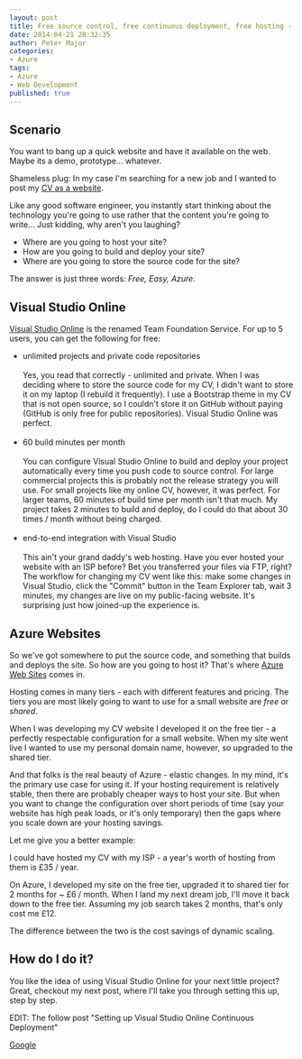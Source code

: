 ```yaml
---
layout: post
title: Free source control, free continuous deployment, free hosting - oh my!
date: 2014-04-21 20:32:35
author: Peter Major
categories:
- Azure
tags:
- Azure
- Web Development
published: true
---
```

## Scenario

You want to bang up a quick website and have it available on the web. Maybe its a demo, prototype... whatever.

Shameless plug: In my case I'm searching for a new job and I wanted to post my [CV as a website](http://cv.petermajor.co.uk).

Like any good software engineer, you instantly start thinking about the technology you're going to use rather that the content you're going to write... Just kidding, why aren't you laughing?

* Where are you going to host your site?
* How are you going to build and deploy your site?
* Where are you going to store the source code for the site?

The answer is just three words: _Free, Easy, Azure_.

<!--more-->

## Visual Studio Online

[Visual Studio Online](http://www.visualstudio.com/en-us/products/visual-studio-online-overview-vs.aspx) is the renamed Team Foundation Service. For up to 5 users, you can get the following for free:

* unlimited projects and private code repositories<br /><br />
Yes, you read that correctly - unlimited and private. When I was deciding where to store the source code for my CV, I didn't want to store it on my laptop (I rebuild it frequently). I use a Bootstrap theme in my CV that is not open source, so I couldn't store it on GitHub without paying (GitHub is only free for public repositories). Visual Studio Online was perfect.<br /><br />
* 60 build minutes per month<br /><br />
You can configure Visual Studio Online to build and deploy your project automatically every time you push code to source control. For large commercial projects this is probably not the release strategy you will use. For small projects like my online CV, however, it was perfect. For larger teams, 60 minutes of build time per month isn't that much. My project takes 2 minutes to build and deploy, do I could do that about 30 times / month without being charged.<br /><br />
* end-to-end integration with Visual Studio<br /><br />
This ain't your grand daddy's web hosting. Have you ever hosted your website with an ISP before? Bet you transferred your files via FTP, right? The workflow for changing my CV went like this: make some changes in Visual Studio, click the "Commit" button in the Team Explorer tab, wait 3 minutes, my changes are live on my public-facing website. It's surprising&nbsp;just how joined-up the experience is.

## Azure Websites

So we've got somewhere to put the source code, and something that builds and deploys the site. So how are you going to host it? That's where [Azure Web Sites](http://azure.microsoft.com/en-us/services/web-sites) comes in.

Hosting comes in many tiers - each with different features and pricing. The tiers you are most likely going to want to use for a small website are _free_ or _shared_.

When I was developing my CV website I developed it on the free tier - a perfectly respectable configuration for a small website. When my site went live I wanted to use my personal domain name, however, so upgraded to the shared tier.

And that folks is the real beauty of Azure - elastic changes. In my mind, it's the primary use case for using it. If your hosting requirement is relatively stable, then there are probably cheaper ways to host your site. But when you want to change the configuration over short periods of time (say your website has high peak loads, or it's only temporary) then the gaps where you scale down are your hosting savings.

Let me give you a better example:

I could have hosted my CV with my ISP - a year's worth of hosting from them is £35 / year.

On Azure, I developed my site on the free tier, upgraded it to shared tier for 2 months for ~ £6 / month. When I land my next dream job, I'll move it back down to the free tier. Assuming my job search takes 2 months, that's only cost me £12.

The difference between the two is the cost savings of dynamic scaling.

## How do I do it?

You like the idea of using Visual Studio Online for your next little project? Great, checkout my next post, where I'll take you through setting this up, step by step.

EDIT: The follow post "Setting up Visual Studio Online Continuous Deployment"

[Google](https://plus.google.com/+PeterMajorUk?rel=author)
